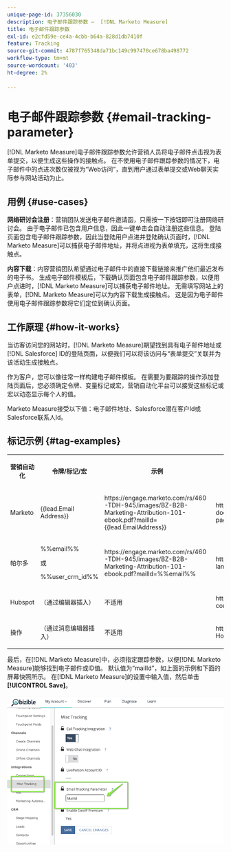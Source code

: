 ```yaml
---
unique-page-id: 37356030
description: 电子邮件跟踪参数 —  [!DNL Marketo Measure]
title: 电子邮件跟踪参数
exl-id: e2cfd59e-ce4a-4cbb-b64a-828d1db7410f
feature: Tracking
source-git-commit: 4787f765348da71bc149c997470ce678ba498772
workflow-type: tm+mt
source-wordcount: '403'
ht-degree: 2%

---
```


# 电子邮件跟踪参数 {#email-tracking-parameter}

[!DNL Marketo Measure]电子邮件跟踪参数允许营销人员将电子邮件点击视为表单提交，以便生成这些操作的接触点。 在不使用电子邮件跟踪参数的情况下，电子邮件中的点进次数仅被视为“Web访问”，直到用户通过表单提交或Web聊天实际参与网站活动为止。

## 用例  {#use-cases}

**网络研讨会注册**：营销团队发送电子邮件邀请函，只需按一下按钮即可注册网络研讨会。 由于电子邮件已包含用户信息，因此一键单击会自动注册这些信息。 登陆页面包含电子邮件跟踪参数，因此当登陆用户点进并登陆确认页面时，[!DNL Marketo Measure]可以捕获电子邮件地址，并将点进视为表单填充，这将生成接触点。

**内容下载**：内容营销团队希望通过电子邮件中的直接下载链接来推广他们最近发布的电子书。 生成电子邮件模板后，下载确认页面包含电子邮件跟踪参数，以便用户点进时，[!DNL Marketo Measure]可以捕获电子邮件地址。 无需填写网站上的表单，[!DNL Marketo Measure]可以为内容下载生成接触点。 这是因为电子邮件使用电子邮件跟踪参数将它们定位到确认页面。

## 工作原理 {#how-it-works}

当访客访问您的网站时，[!DNL Marketo Measure]期望找到具有电子邮件地址或[!DNL Salesforce] ID的登陆页面，以便我们可以将该访问与“表单提交”关联并为该活动生成接触点。

作为客户，您可以像往常一样构建电子邮件模板。 在需要为要跟踪的操作添加登陆页面后，您必须确定令牌、变量标记或宏，营销自动化平台可以接受这些标记或宏以动态显示每个人的值。

Marketo Measure接受以下值：电子邮件地址、Salesforce潜在客户Id或Salesforce联系人Id。

## 标记示例 {#tag-examples}

<table> 
 <colgroup> 
  <col> 
  <col> 
  <col> 
  <col> 
 </colgroup> 
 <tbody> 
  <tr> 
   <th><p>营销自动化</p></th> 
   <th><p>令牌/标记/宏 </p></th> 
   <th><p>示例</p></th> 
   <th><p>支持材料</p></th> 
  </tr> 
  <tr> 
   <td><p>Marketo</p></td> 
   <td><p>{{lead.Email Address}} </p></td> 
   <td><p>https://engage.marketo.com/rs/460-TDH-945/images/BZ-B2B-Marketing-Attribution-101-ebook.pdf?mailId={{lead.EmailAddress}}</p></td> 
   <td><p>https://experienceleague.adobe.com/docs/marketo/using/product-docs/demand-generation/landing-pages/personalizing-landing-pages/tokens-overview.html</p></td> 
  </tr> 
  <tr> 
   <td><p>帕尔多</p></td> 
   <td><p>%%email%% </p><p>或</p><p>%%user_crm_id%%</p></td> 
   <td><p>https://engage.marketo.com/rs/460-TDH-945/images/BZ-B2B-Marketing-Attribution-101-ebook.pdf?mailId=%%email%%</p></td> 
   <td><p>https://help.salesforce.com/s/articleView?language=en_US&amp;id=pardot_variable_tags_reference.htm&amp;type=5</p></td> 
  </tr> 
  <tr> 
   <td><p>Hubspot</p></td> 
   <td><p>（通过编辑器插入）</p></td> 
   <td><p>不适用</p></td> 
   <td><p>https://knowledge.hubspot.com/website-pages/personalize-your-content</p></td> 
  </tr> 
  <tr> 
   <td><p>操作</p></td> 
   <td><p>（通过消息编辑器插入）</p></td> 
   <td><p>不适用</p></td> 
   <td><p>https://connect.act-on.com/hc/en-us/articles/360033436074-How-to-Personalize-Email-Content-with-CRM-Data</p></td> 
  </tr> 
 </tbody> 
</table>

最后，在[!DNL Marketo Measure]中，必须指定跟踪参数，以便[!DNL Marketo Measure]能够找到电子邮件或ID值。 默认值为“mailId”，如上面的示例和下面的屏幕快照所示。 在[!DNL Marketo Measure]的设置中输入值，然后单击&#x200B;**[!UICONTROL Save]**。

![](assets/one.png)
